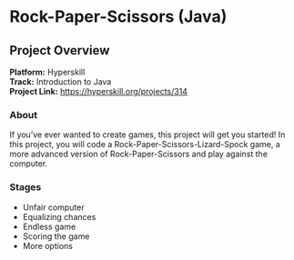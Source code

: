 # Rock-Paper-Scissors (Java)

## Project Overview
**Platform:** Hyperskill  
**Track:** Introduction to Java  
**Project Link:** https://hyperskill.org/projects/314

### About
If you’ve ever wanted to create games, this project will get you started! In this project, you will code a Rock-Paper-Scissors-Lizard-Spock game, a more advanced version of Rock-Paper-Scissors and play against the computer.

### Stages
- Unfair computer
- Equalizing chances
- Endless game
- Scoring the game
- More options